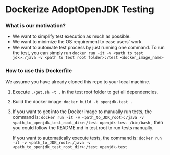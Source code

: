 # Dockerize AdoptOpenJDK Testing

### What is our motivation?

* We want to simplify test execution as much as possible.
* We want to minimize the OS requirement to ease users' work.
* We want to automate test process by just running one command. To run the test,
you can simply run `docker run -it -v <path to test jdk>:/java -v <path to test root folder>:/test <docker_image_name>`

### How to use this Dockerfile

We assume you have already cloned this repo to your local machine.

1. Execute `./get.sh -t .` in the test root folder to get all dependencies.
2. Build the docker image: `docker build -t openjdk-test .`
3. If you want to get into the Docker image to manually run tests, the command is: 
   `docker run -it -v <path_to_JDK_root>:/java -v <path_to_openjdk_test_root_dir>:/test openjdk-test /bin/bash` , then you could follow the README.md in test root to run tests manually.

   If you want to automatically execute tests, the command is:
   `docker run -it -v <path_to_JDK_root>:/java -v <path_to_openjdk_test_root_dir>:/test openjdk-test`